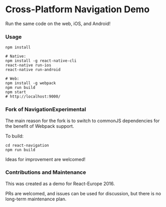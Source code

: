 # Cross-Platform Navigation Demo

Run the same code on the web, iOS, and Android!

### Usage

```
npm install

# Native:
npm install -g react-native-cli
react-native run-ios
react-native run-android

# Web:
npm install -g webpack
npm run build
npm start
# http://localhost:9000/
```

### Fork of NavigationExperimental

The main reason for the fork is to switch to commonJS dependencies for the benefit of Webpack support.

To build:
```
cd react-navigation
npm run build
```

Ideas for improvement are welcomed!

### Contributions and Maintenance

This was created as a demo for React-Europe 2016.

PRs are welcomed, and issues can be used for discussion, but there is no long-term maintenance plan.
